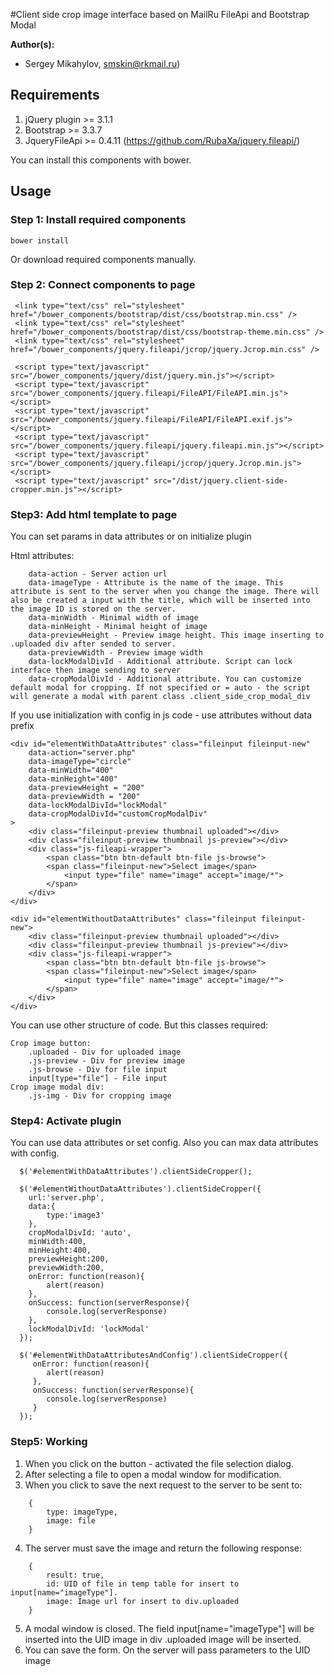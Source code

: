 #Client side crop image interface based on MailRu FileApi and Bootstrap Modal

**Author(s):**
* Sergey Mikahylov, smskin@rkmail.ru)

## Requirements
1. jQuery plugin >= 3.1.1
2. Bootstrap >= 3.3.7
3. JqueryFileApi >= 0.4.11 (https://github.com/RubaXa/jquery.fileapi/)

You can install this components with bower.

## Usage

### Step 1: Install required components
```
bower install
```
Or download required components manually.

### Step 2: Connect components to page
```
 <link type="text/css" rel="stylesheet" href="/bower_components/bootstrap/dist/css/bootstrap.min.css" />
 <link type="text/css" rel="stylesheet" href="/bower_components/bootstrap/dist/css/bootstrap-theme.min.css" />
 <link type="text/css" rel="stylesheet" href="/bower_components/jquery.fileapi/jcrop/jquery.Jcrop.min.css" />

 <script type="text/javascript" src="/bower_components/jquery/dist/jquery.min.js"></script>
 <script type="text/javascript" src="/bower_components/jquery.fileapi/FileAPI/FileAPI.min.js"></script>
 <script type="text/javascript" src="/bower_components/jquery.fileapi/FileAPI/FileAPI.exif.js"></script>
 <script type="text/javascript" src="/bower_components/jquery.fileapi/jquery.fileapi.min.js"></script>
 <script type="text/javascript" src="/bower_components/jquery.fileapi/jcrop/jquery.Jcrop.min.js"></script>
 <script type="text/javascript" src="/dist/jquery.client-side-cropper.min.js"></script>
```

### Step3: Add html template to page
You can set params in data attributes or on initialize plugin

Html attributes:
```
    data-action - Server action url
    data-imageType - Attribute is the name of the image. This attribute is sent to the server when you change the image. There will also be created a input with the title, which will be inserted into the image ID is stored on the server.
    data-minWidth - Minimal width of image
    data-minHeight - Minimal height of image
    data-previewHeight - Preview image height. This image inserting to .uploaded div after sended to server.
    data-previewWidth - Preview image width
    data-lockModalDivId - Additional attribute. Script can lock interface then image sending to server
    data-cropModalDivId - Additional attribute. You can customize default modal for cropping. If not specified or = auto - the script will generate a modal with parent class .client_side_crop_modal_div
```
If you use initialization with config in js code - use attributes without data prefix
```
<div id="elementWithDataAttributes" class="fileinput fileinput-new"
    data-action="server.php"
    data-imageType="circle"
    data-minWidth="400"
    data-minHeight="400"
    data-previewHeight = "200"
    data-previewWidth = "200"
    data-lockModalDivId="lockModal"
    data-cropModalDivId="customCropModalDiv"
>
    <div class="fileinput-preview thumbnail uploaded"></div>
    <div class="fileinput-preview thumbnail js-preview"></div>
    <div class="js-fileapi-wrapper">
        <span class="btn btn-default btn-file js-browse">
        <span class="fileinput-new">Select image</span>
            <input type="file" name="image" accept="image/*">
        </span>
    </div>
</div>
```
```
<div id="elementWithoutDataAttributes" class="fileinput fileinput-new">
    <div class="fileinput-preview thumbnail uploaded"></div>
    <div class="fileinput-preview thumbnail js-preview"></div>
    <div class="js-fileapi-wrapper">
        <span class="btn btn-default btn-file js-browse">
        <span class="fileinput-new">Select image</span>
            <input type="file" name="image" accept="image/*">
        </span>
    </div>
</div>
```
You can use other structure of code. But this classes required:
```
Crop image button:
    .uploaded - Div for uploaded image
    .js-preview - Div for preview image
    .js-browse - Div for file input
    input[type="file"] - File input
Crop image modal div:
    .js-img - Div for cropping image
```
### Step4: Activate plugin
You can use data attributes or set config. Also you can max data attributes with config.
```
  $('#elementWithDataAttributes').clientSideCropper();

  $('#elementWithoutDataAttributes').clientSideCropper({
    url:'server.php',
    data:{
        type:'image3'
    },
    cropModalDivId: 'auto',
    minWidth:400,
    minHeight:400,
    previewHeight:200,
    previewWidth:200,
    onError: function(reason){
        alert(reason)
    },
    onSuccess: function(serverResponse){
        console.log(serverResponse)
    },
    lockModalDivId: 'lockModal'
  });

  $('#elementWithDataAttributesAndConfig').clientSideCropper({
     onError: function(reason){
        alert(reason)
     },
     onSuccess: function(serverResponse){
        console.log(serverResponse)
     }
  });
```
### Step5: Working
1. When you click on the button - activated the file selection dialog.
2. After selecting a file to open a modal window for modification.
3. When you click to save the next request to the server to be sent to:
```
    {
        type: imageType,
        image: file
    }
```
4. The server must save the image and return the following response:
```
    {
        result: true,
        id: UID of file in temp table for insert to input[name="imageType"].
        image: Image url for insert to div.uploaded
    }
```
5. A modal window is closed. The field input[name="imageType"] will be inserted into the UID image in div .uploaded image will be inserted.
6. You can save the form. On the server will pass parameters to the UID image